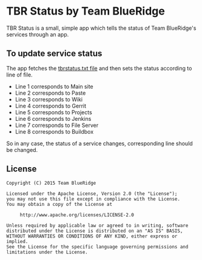 TBR Status by Team BlueRidge
==
TBR Status is a small, simple app which tells the status of Team BlueRidge's services through an app.

To update service status
----------------
The app fetches the [tbrstatus.txt file](https://github.com/teamblueridge/TBRStatus/blob/master/tbrstatus.txt) and then sets the status according to line of file.

* Line 1 corresponds to Main site
* Line 2 corresponds to Paste
* Line 3 corresponds to Wiki
* Line 4 corresponds to Gerrit
* Line 5 corresponds to Projects
* Line 6 corresponds to Jenkins
* Line 7 corresponds to File Server
* Line 8 corresponds to Buildbox

So in any case, the status of a service changes, corresponding line should be changed.

License
----------------

    Copyright (C) 2015 Team BlueRidge

    Licensed under the Apache License, Version 2.0 (the "License");
    you may not use this file except in compliance with the License.
    You may obtain a copy of the License at

         http://www.apache.org/licenses/LICENSE-2.0

    Unless required by applicable law or agreed to in writing, software
    distributed under the License is distributed on an "AS IS" BASIS,
    WITHOUT WARRANTIES OR CONDITIONS OF ANY KIND, either express or implied.
    See the License for the specific language governing permissions and
    limitations under the License.
